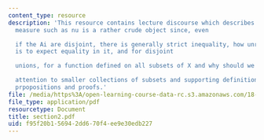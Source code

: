 ```yaml
---
content_type: resource
description: 'This resource contains lecture discourse which describes how an outer
  measure such as nu is a rather crude object since, even

  if the Ai are disjoint, there is generally strict inequality, how unreasonable it
  is to expect equality in it, and for disjoint

  unions, for a function defined on all subsets of X and why should we restrict

  attention to smaller collections of subsets and supporting definitions, theorems,
  prpopositions and proofs.'
file: /media/https%3A/open-learning-course-data-rc.s3.amazonaws.com/18-155-differential-analysis-fall-2004/f95f20b156942dd670f4ee9e30edb227_section2.pdf
file_type: application/pdf
resourcetype: Document
title: section2.pdf
uid: f95f20b1-5694-2dd6-70f4-ee9e30edb227
---
```

